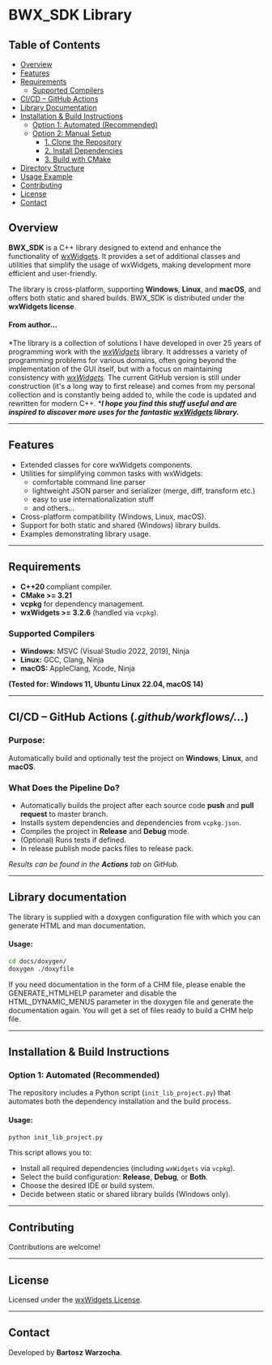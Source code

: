 # BWX\_SDK Library

## Table of Contents

- [Overview](#overview)
- [Features](#features)
- [Requirements](#requirements)
  - [Supported Compilers](#supported-compilers)
- [CI/CD – GitHub Actions](#cicd--github-actions)
- [Library Documentation](#library-documentation)
- [Installation & Build Instructions](#installation--build-instructions)
  - [Option 1: Automated (Recommended)](#option-1-automated-recommended)
  - [Option 2: Manual Setup](#option-2-manual-setup)
    - [1. Clone the Repository](#1-clone-the-repository)
    - [2. Install Dependencies](#2-install-dependencies)
    - [3. Build with CMake](#3-build-with-cmake)
- [Directory Structure](#directory-structure)
- [Usage Example](#usage-example)
- [Contributing](#contributing)
- [License](#license)
- [Contact](#contact)

## Overview

**BWX\_SDK** is a C++ library designed to extend and enhance the functionality of [wxWidgets](https://www.wxwidgets.org/). It provides a set of additional classes and utilities that simplify the usage of wxWidgets, making development more efficient and user-friendly.

The library is cross-platform, supporting **Windows**, **Linux**, and **macOS**, and offers both static and shared builds. BWX\_SDK is distributed under the **wxWidgets license**.

&#x20;  &#x20;

#### From author...

*The library is a collection of solutions I have developed in over 25 years of programming work with the *[*wxWidgets*](https://www.wxwidgets.org/)* library. It addresses a variety of programming problems for various domains, often going beyond the implementation of the GUI itself, but with a focus on maintaining consistency with *[*wxWidgets*](https://www.wxwidgets.org/)*. The current GitHub version is still under construction (it's a long way to first release) and comes from my personal collection and is constantly being added to, while the code is updated and rewritten for modern C++. ****I hope you find this stuff useful and are inspired to discover more uses for the fantastic ***[***wxWidgets***](https://www.wxwidgets.org/)*** library.***

---

## Features

- Extended classes for core wxWidgets components.
- Utilities for simplifying common tasks with wxWidgets:
  - comfortable command line parser
  - lightweight JSON parser and serializer (merge, diff, transform etc.)
  - easy to use internationalization stuff
  - and others...
- Cross-platform compatibility (Windows, Linux, macOS).
- Support for both static and shared (Windows) library builds.
- Examples demonstrating library usage.

---

## Requirements

- **C++20** compliant compiler.
- **CMake >= 3.21**
- **vcpkg** for dependency management.
- **wxWidgets >= 3.2.6** (handled via `vcpkg`).

### Supported Compilers

- **Windows:** MSVC (Visual Studio 2022, 2019), Ninja
- **Linux:** GCC, Clang, Ninja
- **macOS:** AppleClang, Xcode, Ninja

**(Tested for: Windows 11, Ubuntu Linux 22.04, macOS 14)**

---

## **CI/CD – GitHub Actions (*****.github/workflows/...*****)**

### **Purpose:**

Automatically build and optionally test the project on **Windows**, **Linux**, and **macOS**.

### **What Does the Pipeline Do?**

- Automatically builds the project after each source code **push** and **pull request** to master branch.
- Installs system dependencies and dependencies from `vcpkg.json`.
- Compiles the project in **Release** and **Debug** mode.
- (Optional) Runs tests if defined.
- In release publish mode packs files to release pack.

*Results can be found in the ****Actions**** tab on GitHub.*

---

## Library documentation

The library is supplied with a doxygen configuration file with which you can generate HTML and man documentation.

#### Usage:

```bash
cd docs/doxygen/
doxygen ./doxyfile
```

If you need documentation in the form of a CHM file, please enable the GENERATE\_HTMLHELP parameter and disable the HTML\_DYNAMIC\_MENUS parameter in the doxygen file and generate the documentation again. You will get a set of files ready to build a CHM help file.

---

## Installation & Build Instructions

### Option 1: Automated (Recommended)

The repository includes a Python script (`init_lib_project.py`) that automates both the dependency installation and the build process.

#### Usage:

```bash
python init_lib_project.py
```

This script allows you to:

- Install all required dependencies (including `wxWidgets` via `vcpkg`).
- Select the build configuration: **Release**, **Debug**, or **Both**.
- Choose the desired IDE or build system.
- Decide between static or shared library builds (Windows only).

---

## Contributing

Contributions are welcome!

---

## License

Licensed under the [wxWidgets License](https://www.wxwidgets.org/about/licence/).

---

## Contact

Developed by **Bartosz Warzocha**.

